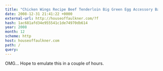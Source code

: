 ```yaml
---
title: "Chicken Wings Recipe Beef Tenderloin Big Green Egg Accessory Barbecue at Houseoffaulkner.com"
date: 2008-12-31 21:41:22 +0000
external-url: http://houseoffaulkner.com/?f
hash: 1ac681afd34e955541c1de74970db614
year: 2008
month: 12
scheme: http
host: houseoffaulkner.com
path: /
query:
---
```


OMG... Hope to emulate this in a couple of hours.
